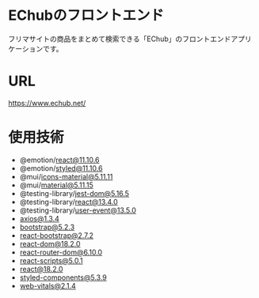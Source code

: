 # EChubのフロントエンド
 フリマサイトの商品をまとめて検索できる「EChub」のフロントエンドアプリケーションです。<br >
 
# URL
https://www.echub.net/ <br>

# 使用技術
- @emotion/react@11.10.6
- @emotion/styled@11.10.6
- @mui/icons-material@5.11.11
- @mui/material@5.11.15
- @testing-library/jest-dom@5.16.5
- @testing-library/react@13.4.0
- @testing-library/user-event@13.5.0
- axios@1.3.4
- bootstrap@5.2.3
- react-bootstrap@2.7.2
- react-dom@18.2.0
- react-router-dom@6.10.0
- react-scripts@5.0.1
- react@18.2.0
- styled-components@5.3.9
- web-vitals@2.1.4